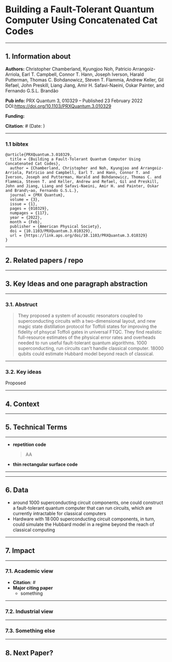 # Building a Fault-Tolerant Quantum Computer Using Concatenated Cat Codes

---

## 1. Information about
**Authors:**
Christopher Chamberland, Kyungjoo Noh, Patricio Arrangoiz-Arriola, Earl T. Campbell, Connor T. Hann, Joseph Iverson, Harald Putterman, Thomas C. Bohdanowicz, Steven T. Flammia, Andrew Keller, Gil Refael, John Preskill, Liang Jiang, Amir H. Safavi-Naeini, Oskar Painter, and Fernando G.S.L. Brandão

**Pub info:**
PRX Quantum 3, 010329 – Published 23 February 2022
DOI:https://doi.org/10.1103/PRXQuantum.3.010329

**Funding:**


**Citation**: # (Date: )

----

### 1.1 bibtex

```
@article{PRXQuantum.3.010329,
  title = {Building a Fault-Tolerant Quantum Computer Using Concatenated Cat Codes},
  author = {Chamberland, Christopher and Noh, Kyungjoo and Arrangoiz-Arriola, Patricio and Campbell, Earl T. and Hann, Connor T. and Iverson, Joseph and Putterman, Harald and Bohdanowicz, Thomas C. and Flammia, Steven T. and Keller, Andrew and Refael, Gil and Preskill, John and Jiang, Liang and Safavi-Naeini, Amir H. and Painter, Oskar and Brand\~ao, Fernando G.S.L.},
  journal = {PRX Quantum},
  volume = {3},
  issue = {1},
  pages = {010329},
  numpages = {117},
  year = {2022},
  month = {Feb},
  publisher = {American Physical Society},
  doi = {10.1103/PRXQuantum.3.010329},
  url = {https://link.aps.org/doi/10.1103/PRXQuantum.3.010329}
}
```

---

## 2. Related papers / repo

---


## 3. Key Ideas and one paragraph abstraction

----

### 3.1. Abstruct
> They proposed a system of acoustic resonators coupled to superconducting circuits with a two-dimensional layout, and new magic state distillation protocol for Toffoli states for improving the fidelity of phsycal Toffoli gates in universal FTQC. They find realistic full-resource estimates of the physical error rates and overheads needed to run useful fault-tolerant quantum algorithms. 1000 superconducting, run circuits can't handle classical computer. 18000 qubits could estimate Hubbard model beyond reach of classical. 

----

### 3.2. Key ideas

Proposed 


----


## 4. Context

---

## 5. Technical Terms

----

- **repetition code**
  > AA
- **thin rectangular surface code**
    > 

----

---

## 6. Data
- around 1000 superconducting circuit components, one could construct a fault-tolerant quantum computer that can run circuits, which are currently intractable for classical computers
- Hardware with 18 000 superconducting circuit components, in turn, could simulate the Hubbard model in a regime beyond the reach of classical computing
---

## 7. Impact

----

### 7.1. Academic view
- **Citation**: #
- **Major citing paper**
    - something

----

### 7.2. Industrial view


----

### 7.3. Something else

---

## 8. Next Paper?



